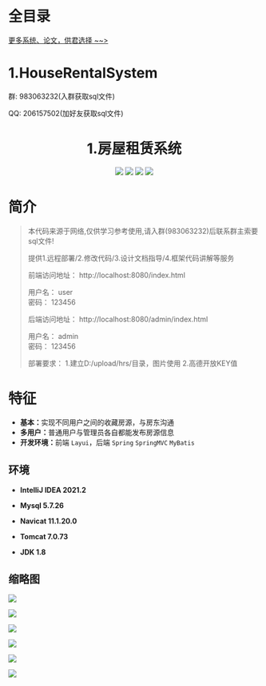 # 全目录

[更多系统、论文，供君选择 ~~>](https://www.yuque.com/wisebit/blog)

# 1.HouseRentalSystem

<p>群: 983063232(入群获取sql文件)</p>
<p>QQ: 206157502(加好友获取sql文件)</p>

<p><h1 align="center">1.房屋租赁系统</h1></p>

<p align="center">
	<img src="https://img.shields.io/badge/jdk-1.8-orange.svg"/>
    <img src="https://img.shields.io/badge/spring-5.x-lightgrey.svg"/>
    <img src="https://img.shields.io/badge/mybatis-3.x-blue.svg"/>
    <img src="https://img.shields.io/badge/SpringMVC-3.x-brightgreen.svg"/>
</p>

# 简介

> 本代码来源于网络,仅供学习参考使用,请入群(983063232)后联系群主索要sql文件!
>
> 提供1.远程部署/2.修改代码/3.设计文档指导/4.框架代码讲解等服务
> 
> 前端访问地址： http://localhost:8080/index.html
>
>   用户名： user  
>   密码： 123456
> 
> 后端访问地址： http://localhost:8080/admin/index.html
> 
>   用户名： admin  
>   密码： 123456
> 
> 部署要求：
>   1.建立D:/upload/hrs/目录，图片使用
>   2.高德开放KEY值




# 特征

- <b>基本：</b>实现不同用户之间的收藏房源，与房东沟通
- <b>多用户：</b>普通用户与管理员各自都能发布房源信息
- <b>开发环境：</b>前端 `Layui`，后端 `Spring` `SpringMVC` `MyBatis`


## 环境

- <b>IntelliJ IDEA 2021.2</b>

- <b>Mysql 5.7.26</b>

- <b>Navicat  11.1.20.0</b>

- <b>Tomcat 7.0.73</b>

- <b>JDK 1.8</b>



## 缩略图

![](https://bitwise.oss-cn-heyuan.aliyuncs.com/2024/9/10/8ba5e064-06b4-4942-84a8-33742fdc69c8.png)

![](https://bitwise.oss-cn-heyuan.aliyuncs.com/2024/9/10/0f4f2ac6-b79a-40bd-bb78-5659e85e9180.png)

![](https://bitwise.oss-cn-heyuan.aliyuncs.com/2024/9/10/4f74cb84-4e61-4f27-9f1d-ea78f0b87704.png)

![](https://bitwise.oss-cn-heyuan.aliyuncs.com/2024/9/10/2bf9c481-9d20-4ede-98c3-1f2172acd3d8.png)

![](https://bitwise.oss-cn-heyuan.aliyuncs.com/2024/9/10/b58168cb-32c1-4586-95b6-b3834325d6bd.png)

![](https://bitwise.oss-cn-heyuan.aliyuncs.com/2024/9/10/afa1febd-8bdd-426e-b950-cb2b597cdc0c.png)

